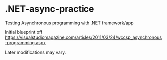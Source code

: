 # .NET-async-practice
Testing Asynchronous programming with .NET framework/app

Initial blueprint off https://visualstudiomagazine.com/articles/2011/03/24/wccsp_asynchronous-programming.aspx

Later modifications may vary.
